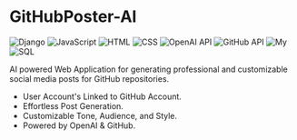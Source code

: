 # GitHubPoster-AI
![Django](https://img.shields.io/badge/Django-green)
![JavaScript](https://img.shields.io/badge/JavaScript-yellow)
![HTML](https://img.shields.io/badge/HTML-orange)
![CSS](https://img.shields.io/badge/CSS-blue)
![OpenAI API](https://img.shields.io/badge/OpenAI_API-green)
![GitHub API](https://img.shields.io/badge/GitHub_API-purple)
![My](https://img.shields.io/badge/My-lightblue)
![SQL](https://img.shields.io/badge/SQL-darkorange)

AI powered Web Application for generating professional and customizable social media posts for GitHub repositories.
* User Account's Linked to GitHub Account.
* Effortless Post Generation.
* Customizable Tone, Audience, and Style.
* Powered by OpenAI & GitHub.
